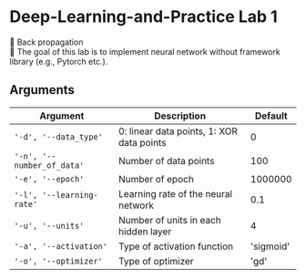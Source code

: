 # Deep-Learning-and-Practice Lab 1
🚀 Back propagation  
🏹 The goal of this lab is to implement neural network without framework library (e.g., Pytorch etc.).



## Arguments
|Argument|Description|Default|
|---|---|---|
|`'-d', '--data_type'`|0: linear data points, 1: XOR data points|0|
|`'-n', '--number_of_data'`|Number of data points|100|
|`'-e', '--epoch'`|Number of epoch|1000000|
|`'-l', '--learning-rate'`|Learning rate of the neural network|0.1|
|`'-u', '--units'`|Number of units in each hidden layer|4|
|`'-a', '--activation'`|Type of activation function|'sigmoid'|
|`'-o', '--optimizer'`|Type of optimizer|'gd'|